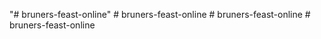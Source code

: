 "# bruners-feast-online" 
#   b r u n e r s - f e a s t - o n l i n e  
 #   b r u n e r s - f e a s t - o n l i n e  
 #   b r u n e r s - f e a s t - o n l i n e  
 